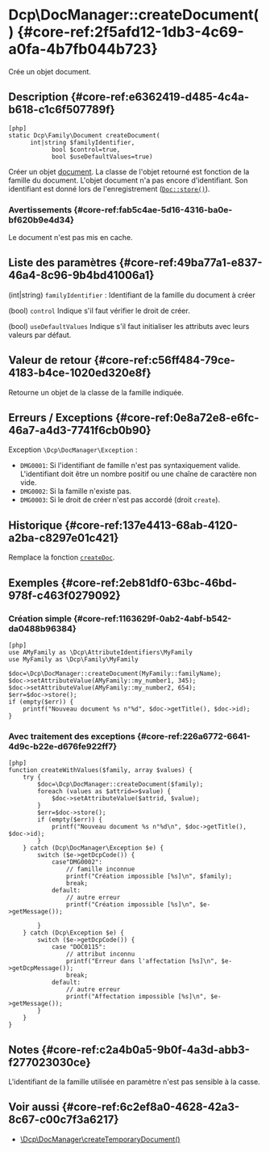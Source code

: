 # Dcp\DocManager::createDocument()  {#core-ref:2f5afd12-1db3-4c69-a0fa-4b7fb044b723}

<div class="short-description">
Crée un objet document.
</div>

## Description  {#core-ref:e6362419-d485-4c4a-b618-c1c6f507789f}

    [php]
    static Dcp\Family\Document createDocument(
          int|string $familyIdentifier,
                bool $control=true,
                bool $useDefaultValues=true) 

Créer un objet [document][DocClass]. La classe de l'objet retourné est
fonction de la famille du document. L'objet document n'a pas encore
d'identifiant. Son identifiant est donné lors de l'enregistrement
([`Doc::store()`][docstore]).

### Avertissements  {#core-ref:fab5c4ae-5d16-4316-ba0e-bf620b9e4d34}

Le document n'est pas mis en cache.

## Liste des paramètres  {#core-ref:49ba77a1-e837-46a4-8c96-9b4bd41006a1}


(int|string) `familyIdentifier`
:   Identifiant de la famille du document à créer

(bool) `control`
    Indique s'il faut vérifier le droit de créer. 
    
(bool) `useDefaultValues`
    Indique s'il faut initialiser les attributs avec leurs valeurs par défaut.


## Valeur de retour  {#core-ref:c56ff484-79ce-4183-b4ce-1020ed320e8f}

Retourne un objet de la classe de la famille indiquée.


## Erreurs / Exceptions  {#core-ref:0e8a72e8-e6fc-46a7-a4d3-7741f6cb0b90}

Exception `\Dcp\DocManager\Exception` :

*   `DMG0001`: Si l'identifiant de famille n'est pas syntaxiquement valide.
    L'identifiant doit être un nombre positif ou une  chaîne de caractère non
    vide.
*   `DMG0002`: Si la famille n'existe pas.
*   `DMG0003`: Si le droit de créer n'est pas accordé (droit `create`). 



## Historique  {#core-ref:137e4413-68ab-4120-a2ba-c8297e01c421}

Remplace la fonction [`createDoc`][createdoc].

## Exemples  {#core-ref:2eb81df0-63bc-46bd-978f-c463f0279092}

### Création simple {#core-ref:1163629f-0ab2-4abf-b542-da0488b96384}

    [php]
    use AMyFamily as \Dcp\AttributeIdentifiers\MyFamily
    use MyFamily as \Dcp\Family\MyFamily
    
    $doc=\Dcp\DocManager::createDocument(MyFamily::familyName);
    $doc->setAttributeValue(AMyFamily::my_number1, 345);
    $doc->setAttributeValue(AMyFamily::my_number2, 654);
    $err=$doc->store();
    if (empty($err)) {
        printf("Nouveau document %s n°%d", $doc->getTitle(), $doc->id);
    }

### Avec traitement des exceptions {#core-ref:226a6772-6641-4d9c-b22e-d676fe922ff7}

    [php]
    function createWithValues($family, array $values) {
        try {
            $doc=\Dcp\DocManager::createDocument($family);
            foreach (values as $attrid=>$value) {
                $doc->setAttributeValue($attrid, $value);
            }
            $err=$doc->store();
            if (empty($err)) {
                printf("Nouveau document %s n°%d\n", $doc->getTitle(), $doc->id);
            }
        } catch (Dcp\DocManager\Exception $e) {
            switch ($e->getDcpCode()) {
                case"DMG0002":
                    // famille inconnue
                    printf("Création impossible [%s]\n", $family);
                    break;
                default:
                    // autre erreur
                    printf("Création impossible [%s]\n", $e->getMessage());
                
            }
        } catch (Dcp\Exception $e) { 
            switch ($e->getDcpCode()) {
                case "DOC0115":
                    // attribut inconnu
                    printf("Erreur dans l'affectation [%s]\n", $e->getDcpMessage());
                    break;
                default:
                    // autre erreur
                    printf("Affectation impossible [%s]\n", $e->getMessage());
            }
        }
    }

## Notes  {#core-ref:c2a4b0a5-9b0f-4a3d-abb3-f277023030ce}

L'identifiant de la famille utilisée en paramètre n'est pas sensible à la casse.

## Voir aussi  {#core-ref:6c2ef8a0-4628-42a3-8c67-c00c7f3a6217}

*   [\Dcp\DocManager\createTemporaryDocument()][createtemporarydoc]

<!-- links -->
[getrawdocument]:   #core-ref:27f42abc-23c2-43c7-9a28-cfd32250632c
[searchdoc]:        #core-ref:a5216d5c-4e0f-4e3c-9553-7cbfda6b3255
[doclist]:          #core-ref:23c71c28-dbce-4d34-819a-50d5bc4a38c3
[DocClass]:         #core-ref:1d557fb4-4eca-4ab8-a334-974fe563ddd2
[docstore]:         #core-ref:b8540d13-ece6-4e9e-9b72-6a56bca9da12
[createdoc]:        #core-ref:9886581a-243a-4c78-8490-8fda2209fd93
[createtemporarydoc]:        #core-ref:5e5cda73-398a-49fd-a14f-24ee877cf3fa
